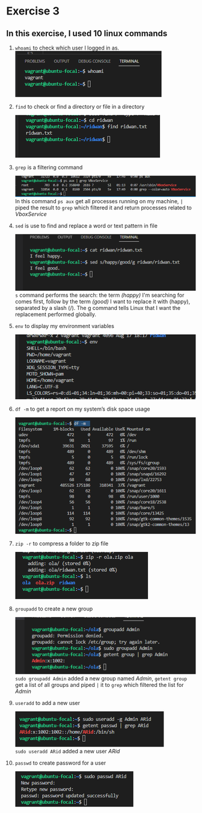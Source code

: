 # Exercise 3

## In this exercise, I used 10 linux commands
1. `whoami` to check which user I logged in as.  
    ![whoami](1.png)

2. `find` to check or find a directory or file in a directory  

    ![find](2.png)

3. `grep` is a filtering command  

    ![grep](3.png)  
    In this command `ps aux` get all processes running on my machine, `|` piped the result to `grep` which filtered it and return processes related to _VboxService_

4. `sed` is use to find and replace a word or text pattern in file  

    ![sed](4.png)  
    `s` command performs the search: the term _(happy)_ I'm searching for comes first, follow by the term _(good)_ I want to replace it with (happy), separated by a slash (/). The g command tells Linux that I want the replacement performed globally.

5. `env` to display my environment variables  

    ![env](5.png)

6. `df -m` to get a report on my system’s disk space usage  

    ![df -m](6.png)

7. `zip -r` to compress a folder to zip file  

    ![zip -r](7.png)

8. `groupadd` to create a new group  

    ![groupadd](8.png)  
    `sudo groupadd Admin` added a new group named _Admin_, `getent group` get a list of all groups and piped `|` it to `grep` which filtered the list for _Admin_

9. `useradd` to add a new user  

    ![useradd](9.png)  
    `sudo useradd ARid` added a new user _ARid_

10. `passwd` to create password for a user  

     ![passwd](10.png)